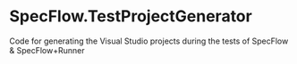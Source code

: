 # SpecFlow.TestProjectGenerator
Code for generating the Visual Studio projects during the tests of SpecFlow &amp; SpecFlow+Runner
